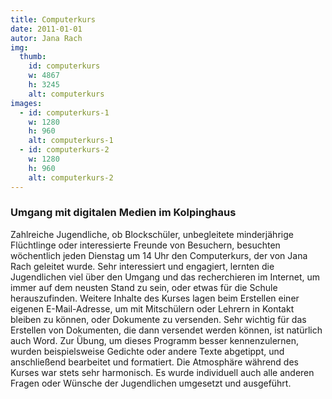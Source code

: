 ```yaml
---
title: Computerkurs
date: 2011-01-01
autor: Jana Rach
img:
  thumb:
    id: computerkurs
    w: 4867
    h: 3245
    alt: computerkurs
images:
  - id: computerkurs-1
    w: 1280
    h: 960
    alt: computerkurs-1
  - id: computerkurs-2
    w: 1280
    h: 960
    alt: computerkurs-2
---
```

<!--mehr-->
### Umgang mit digitalen Medien im Kolpinghaus
Zahlreiche Jugendliche, ob Blockschüler, unbegleitete minderjährige Flüchtlinge oder interessierte Freunde von Besuchern, besuchten wöchentlich jeden Dienstag um 14 Uhr den Computerkurs, der von Jana Rach geleitet wurde. Sehr interessiert und engagiert, lernten die Jugendlichen viel über den Umgang und das recherchieren im Internet, um immer auf dem neusten Stand zu sein, oder etwas für die Schule herauszufinden. Weitere Inhalte des Kurses lagen beim Erstellen einer eigenen E-Mail-Adresse, um mit Mitschülern oder Lehrern in Kontakt bleiben zu können, oder Dokumente zu versenden. Sehr wichtig für das Erstellen von Dokumenten, die dann versendet werden können, ist natürlich auch Word. Zur Übung, um dieses Programm besser kennenzulernen, wurden beispielsweise Gedichte oder andere Texte abgetippt, und anschließend bearbeitet und formatiert. Die Atmosphäre während des Kurses war stets sehr harmonisch. Es wurde individuell auch alle anderen Fragen oder Wünsche der Jugendlichen umgesetzt und ausgeführt.
